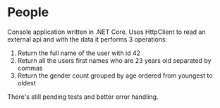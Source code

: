 # People

Console application written in .NET Core.
Uses HttpClient to read an external api and with the data it performs 3 operations:
1. Return the full name of the user with id 42
2. Return all the users first names who are 23 years old separated by commas
3. Return the gender count grouped by age ordered from youngest to oldest

There's still pending tests and better error handling.
